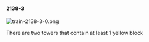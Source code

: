 #### 2138-3
![train-2138-3-0.png](https://github.com/lil-lab/nlvr/raw/master/nlvr/train/images/79/train-2138-3-0.png "train-2138-3-0.png")

There are two towers that contain at least 1 yellow block